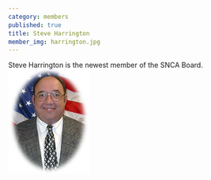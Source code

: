 ```yaml
---
category: members
published: true
title: Steve Harrington
member_img: harrington.jpg
---
```


Steve Harrington is the newest member of the SNCA Board.
![harrington.jpg](/public/images/harrington.jpg)